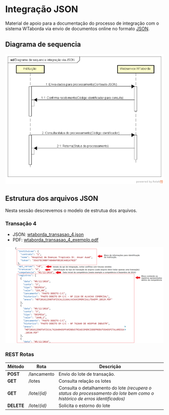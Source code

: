 # Integração JSON

Material de apoio para a documentação do processo de integração com o sistema WTaborda via envio de documentos online no formato [JSON](https://pt.wikipedia.org/wiki/JSON).

## Diagrama de sequencia

![Diagrama de sequencia](./conteudo/v0/uml/diagrama_sequencia.png)

## Estrutura dos arquivos JSON

Nesta sessão descrevemos o modelo de estrutua dos arquivos.

### Transação 4

* JSON: [wtaborda_transasao_4.json](./conteudo/v0/wtaborda_transasao_4.json)  
* PDF: [wtaborda_transasao_4_exemplo.pdf](./conteudo/v0/wtaborda_transasao_4_exemplo.pdf)  

![Manual modelo](./conteudo/v0/wtaborda_transasao_4_manual.png)  


### REST Rotas

Método | Rota | Descrição
-----|-----|-----
**POST** | /lancamento | Envio do lote de transação.
**GET** | /lotes | Consulta relação os lotes 
**GET** | /lote/*{id}* | Consulta o detalhamento do lote *(recupera o status do processamento do lote bem como o histórico de erros identificados)*
**DELETE** | /lote/*{id}* | Solicita o estorno do lote

